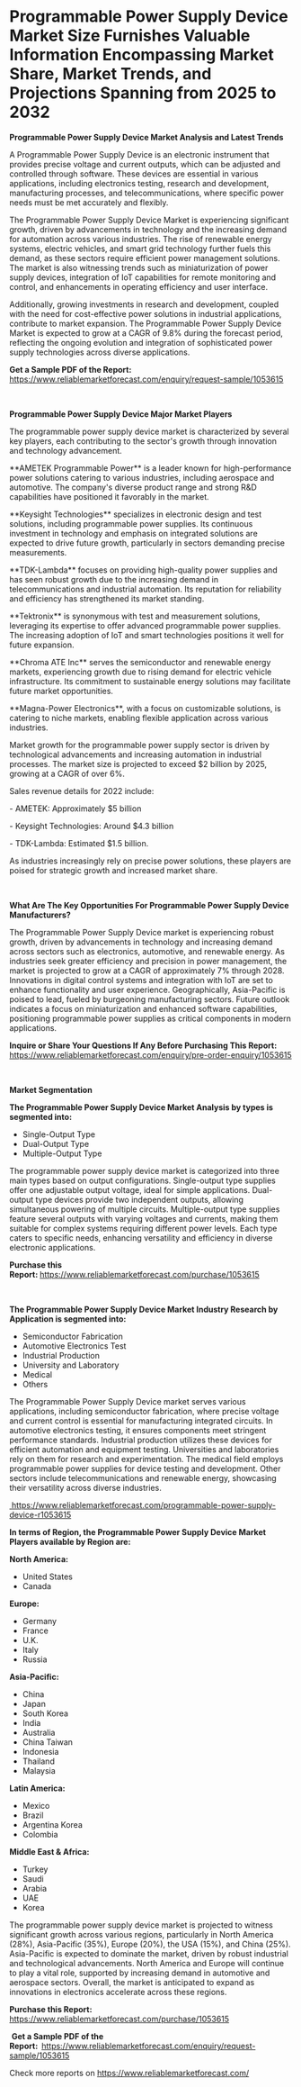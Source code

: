 <p><h1>Programmable Power Supply Device Market Size Furnishes Valuable Information Encompassing Market Share, Market Trends, and Projections Spanning from 2025 to 2032</h1></p><p><strong>Programmable Power Supply Device Market Analysis and Latest Trends</strong></p>
<p><p>A Programmable Power Supply Device is an electronic instrument that provides precise voltage and current outputs, which can be adjusted and controlled through software. These devices are essential in various applications, including electronics testing, research and development, manufacturing processes, and telecommunications, where specific power needs must be met accurately and flexibly.</p><p>The Programmable Power Supply Device Market is experiencing significant growth, driven by advancements in technology and the increasing demand for automation across various industries. The rise of renewable energy systems, electric vehicles, and smart grid technology further fuels this demand, as these sectors require efficient power management solutions. The market is also witnessing trends such as miniaturization of power supply devices, integration of IoT capabilities for remote monitoring and control, and enhancements in operating efficiency and user interface.</p><p>Additionally, growing investments in research and development, coupled with the need for cost-effective power solutions in industrial applications, contribute to market expansion. The Programmable Power Supply Device Market is expected to grow at a CAGR of 9.8% during the forecast period, reflecting the ongoing evolution and integration of sophisticated power supply technologies across diverse applications.</p></p>
<p><strong>Get a Sample PDF of the Report:&nbsp;</strong> <a href="https://www.reliablemarketforecast.com/enquiry/request-sample/1053615?utm_campaign=3539&utm_medium=2&utm_source=Github&utm_content=ia&utm_term=07042025&utm_id=programmable-power-supply-device">https://www.reliablemarketforecast.com/enquiry/request-sample/1053615</a></p>
<p>&nbsp;</p>
<p><strong>Programmable Power Supply Device Major Market Players</strong></p>
<p><p>The programmable power supply device market is characterized by several key players, each contributing to the sector's growth through innovation and technology advancement. </p><p>**AMETEK Programmable Power** is a leader known for high-performance power solutions catering to various industries, including aerospace and automotive. The company's diverse product range and strong R&D capabilities have positioned it favorably in the market. </p><p>**Keysight Technologies** specializes in electronic design and test solutions, including programmable power supplies. Its continuous investment in technology and emphasis on integrated solutions are expected to drive future growth, particularly in sectors demanding precise measurements.</p><p>**TDK-Lambda** focuses on providing high-quality power supplies and has seen robust growth due to the increasing demand in telecommunications and industrial automation. Its reputation for reliability and efficiency has strengthened its market standing.</p><p>**Tektronix** is synonymous with test and measurement solutions, leveraging its expertise to offer advanced programmable power supplies. The increasing adoption of IoT and smart technologies positions it well for future expansion.</p><p>**Chroma ATE Inc** serves the semiconductor and renewable energy markets, experiencing growth due to rising demand for electric vehicle infrastructure. Its commitment to sustainable energy solutions may facilitate future market opportunities.</p><p>**Magna-Power Electronics**, with a focus on customizable solutions, is catering to niche markets, enabling flexible application across various industries.</p><p>Market growth for the programmable power supply sector is driven by technological advancements and increasing automation in industrial processes. The market size is projected to exceed $2 billion by 2025, growing at a CAGR of over 6%. </p><p>Sales revenue details for 2022 include:</p><p>- AMETEK: Approximately $5 billion </p><p>- Keysight Technologies: Around $4.3 billion </p><p>- TDK-Lambda: Estimated $1.5 billion. </p><p>As industries increasingly rely on precise power solutions, these players are poised for strategic growth and increased market share.</p></p>
<p>&nbsp;</p>
<p><strong>What Are The Key Opportunities For Programmable Power Supply Device Manufacturers?</strong></p>
<p><p>The Programmable Power Supply Device market is experiencing robust growth, driven by advancements in technology and increasing demand across sectors such as electronics, automotive, and renewable energy. As industries seek greater efficiency and precision in power management, the market is projected to grow at a CAGR of approximately 7% through 2028. Innovations in digital control systems and integration with IoT are set to enhance functionality and user experience. Geographically, Asia-Pacific is poised to lead, fueled by burgeoning manufacturing sectors. Future outlook indicates a focus on miniaturization and enhanced software capabilities, positioning programmable power supplies as critical components in modern applications.</p></p>
<p><strong>Inquire or Share Your Questions If Any Before Purchasing This Report:</strong> <a href="https://www.reliablemarketforecast.com/enquiry/pre-order-enquiry/1053615?utm_campaign=3539&utm_medium=2&utm_source=Github&utm_content=ia&utm_term=07042025&utm_id=programmable-power-supply-device">https://www.reliablemarketforecast.com/enquiry/pre-order-enquiry/1053615</a></p>
<p>&nbsp;</p>
<p><strong>Market Segmentation</strong></p>
<p><strong>The Programmable Power Supply Device Market Analysis by types is segmented into:</strong></p>
<p><ul><li>Single-Output Type</li><li>Dual-Output Type</li><li>Multiple-Output Type</li></ul></p>
<p><p>The programmable power supply device market is categorized into three main types based on output configurations. Single-output type supplies offer one adjustable output voltage, ideal for simple applications. Dual-output type devices provide two independent outputs, allowing simultaneous powering of multiple circuits. Multiple-output type supplies feature several outputs with varying voltages and currents, making them suitable for complex systems requiring different power levels. Each type caters to specific needs, enhancing versatility and efficiency in diverse electronic applications.</p></p>
<p><strong>Purchase this Report:&nbsp;</strong><a href="https://www.reliablemarketforecast.com/purchase/1053615?utm_campaign=3539&utm_medium=2&utm_source=Github&utm_content=ia&utm_term=07042025&utm_id=programmable-power-supply-device">https://www.reliablemarketforecast.com/purchase/1053615</a></p>
<p>&nbsp;</p>
<p><strong>The Programmable Power Supply Device Market Industry Research by Application is segmented into:</strong></p>
<p><ul><li>Semiconductor Fabrication</li><li>Automotive Electronics Test</li><li>Industrial Production</li><li>University and Laboratory</li><li>Medical</li><li>Others</li></ul></p>
<p><p>The Programmable Power Supply Device market serves various applications, including semiconductor fabrication, where precise voltage and current control is essential for manufacturing integrated circuits. In automotive electronics testing, it ensures components meet stringent performance standards. Industrial production utilizes these devices for efficient automation and equipment testing. Universities and laboratories rely on them for research and experimentation. The medical field employs programmable power supplies for device testing and development. Other sectors include telecommunications and renewable energy, showcasing their versatility across diverse industries.</p></p>
<p><a href="https://www.reliablemarketforecast.com/programmable-power-supply-device-r1053615?utm_campaign=3539&utm_medium=2&utm_source=Github&utm_content=ia&utm_term=07042025&utm_id=programmable-power-supply-device">&nbsp;https://www.reliablemarketforecast.com/programmable-power-supply-device-r1053615</a></p>
<p><strong>In terms of Region, the Programmable Power Supply Device Market Players available by Region are:</strong></p>
<p>
    <p> <strong> North America: </strong>
        <ul>
            <li>United States</li>
            <li>Canada</li>
        </ul>
        </p> 
    <p> <strong> Europe: </strong>
        <ul>
            <li>Germany</li>
            <li>France</li>
            <li>U.K.</li>
            <li>Italy</li>
            <li>Russia</li>
        </ul>
        </p> 
    <p> <strong> Asia-Pacific: </strong>
        <ul>
            <li>China</li>
            <li>Japan</li>
            <li>South Korea</li>
            <li>India</li>
            <li>Australia</li>
            <li>China Taiwan</li>
            <li>Indonesia</li>
            <li>Thailand</li>
            <li>Malaysia</li>
        </ul>
        </p> 
    <p> <strong> Latin America: </strong>
        <ul>
            <li>Mexico</li>
            <li>Brazil</li>
            <li>Argentina Korea</li>
            <li>Colombia</li>
        </ul>
        </p> 
    <p> <strong> Middle East & Africa: </strong>
        <ul>
            <li>Turkey</li>
            <li>Saudi</li>
            <li>Arabia</li>
            <li>UAE</li>
            <li>Korea</li>
        </ul>
    </p>
    </p>
<p><p>The programmable power supply device market is projected to witness significant growth across various regions, particularly in North America (28%), Asia-Pacific (35%), Europe (20%), the USA (15%), and China (25%). Asia-Pacific is expected to dominate the market, driven by robust industrial and technological advancements. North America and Europe will continue to play a vital role, supported by increasing demand in automotive and aerospace sectors. Overall, the market is anticipated to expand as innovations in electronics accelerate across these regions.</p></p>
<p><strong>Purchase this Report: </strong><a href="https://www.reliablemarketforecast.com/purchase/1053615?utm_campaign=3539&utm_medium=2&utm_source=Github&utm_content=ia&utm_term=07042025&utm_id=programmable-power-supply-device">https://www.reliablemarketforecast.com/purchase/1053615</a></p>
<p>&nbsp;<strong>Get a Sample PDF of the Report:&nbsp;&nbsp;</strong><a href="https://www.reliablemarketforecast.com/enquiry/request-sample/1053615?utm_campaign=3539&utm_medium=2&utm_source=Github&utm_content=ia&utm_term=07042025&utm_id=programmable-power-supply-device">https://www.reliablemarketforecast.com/enquiry/request-sample/1053615</a></p>
<p><strong></strong></p>
<p>Check more reports on <a href="https://www.reliablemarketforecast.com/?utm_campaign=3539&utm_medium=2&utm_source=Github&utm_content=ia&utm_term=07042025&utm_id=programmable-power-supply-device">https://www.reliablemarketforecast.com/</a></p>